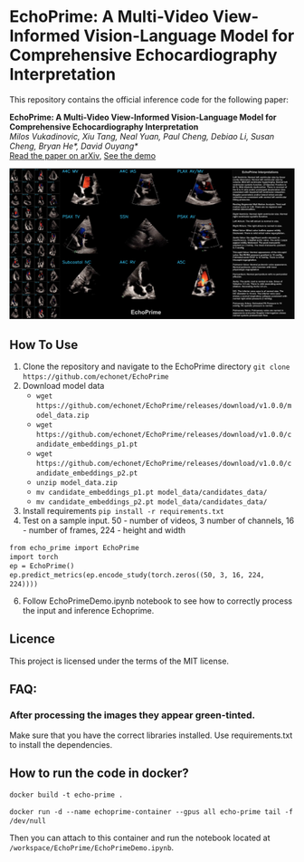 # EchoPrime: A Multi-Video View-Informed Vision-Language Model for Comprehensive Echocardiography Interpretation

This repository contains the official inference code for the following paper:

**EchoPrime: A Multi-Video View-Informed Vision-Language Model for Comprehensive Echocardiography Interpretation**  
*Milos Vukadinovic, Xiu Tang, Neal Yuan, Paul Cheng, Debiao Li, Susan Cheng, Bryan He\*, David Ouyang\**  
[Read the paper on arXiv](https://arxiv.org/abs/2410.09704), 
[See the demo](https://x.com/i/status/1846321746900558097)

![EchoPrime Demo](assets/demo_image.png)

## How To Use
1) Clone the repository and navigate to the EchoPrime directory
`git clone https://github.com/echonet/EchoPrime`
2) Download model data 
    * `wget https://github.com/echonet/EchoPrime/releases/download/v1.0.0/model_data.zip`
    * `wget https://github.com/echonet/EchoPrime/releases/download/v1.0.0/candidate_embeddings_p1.pt`
    * `wget https://github.com/echonet/EchoPrime/releases/download/v1.0.0/candidate_embeddings_p2.pt`
    * `unzip model_data.zip`
    *  `mv candidate_embeddings_p1.pt model_data/candidates_data/`
    *  `mv candidate_embeddings_p2.pt model_data/candidates_data/`
4) Install requirements `pip install -r requirements.txt`
5) Test on a sample input. 50 - number of videos, 3 number of channels, 16 - number of frames, 224 - height and width 
```
from echo_prime import EchoPrime
import torch
ep = EchoPrime()
ep.predict_metrics(ep.encode_study(torch.zeros((50, 3, 16, 224, 224))))
```
6) Follow EchoPrimeDemo.ipynb notebook to see how to correctly process the input and inference Echoprime.

## Licence
This project is licensed under the terms of the MIT license.


## FAQ:

### After processing the images they appear green-tinted.
Make sure that you have the correct libraries installed. Use requirements.txt to install the dependencies.


## How to run the code in docker?

```
docker build -t echo-prime .
```

```
docker run -d --name echoprime-container --gpus all echo-prime tail -f /dev/null
```
Then you can attach to this container and run the notebook located at 
`/workspace/EchoPrime/EchoPrimeDemo.ipynb`.
